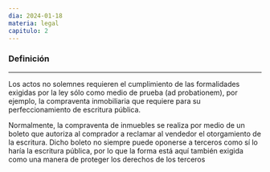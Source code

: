 ```yaml
---
dia: 2024-01-18
materia: legal
capitulo: 2
---
```

### Definición
---
Los actos no solemnes requieren el cumplimiento de las formalidades exigidas por la ley sólo como medio de prueba (ad probationem), por ejemplo, la compraventa inmobiliaria que requiere para su perfeccionamiento de escritura pública. 

Normalmente, la compraventa de inmuebles se realiza por medio de un boleto que autoriza al comprador a reclamar al vendedor el otorgamiento de la escritura. Dicho boleto no siempre puede oponerse a terceros como sí lo haría la escritura pública, por lo que la forma está aquí también exigida como una manera de proteger los derechos de los terceros
